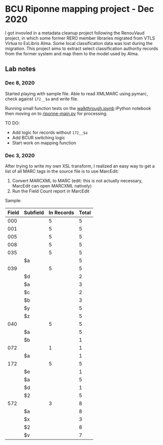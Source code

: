 # BCU Riponne mapping project - Dec 2020

I got invovled in a metadata cleanup project following the RenouVaud project, in which some former RERO member libraries migrated from VTLS Virtua to ExLibris Alma.
Some local classification data was lost during the migration. This project aims to extract select classification authority records from the former system
and map them to the model used by Alma.

## Lab notes

### Dec 8, 2020
Started playing with sample file. Able to read XMLMARC using pymarc, check against `172__$a` and write file.

Running small function tests on the [walkthrough.ipynb](walkthrough.ipynb) iPython notebook then moving on to [riponne-main.py](riponne-main.py) for processing.

TO DO:
* Add logic for records without `172__$a`
* Add BCUR switching logic
* Start work on mapping function

### Dec 3, 2020
After trying to write my own XSL transform, I realized an easy way to get a list of all MARC tags in the source file is to use MarcEdit:
1. Convert MARCXML to MARC (edit: this is not actually necessary, MarcEdit can open MARCXML natively)
2. Run the Field Count report in MarcEdit

Sample:

| Field | Subfield | In Records | Total | 
|-------|----------|------------|-------| 
| 000   |          | 5          | 5     | 
| 001   |          | 5          | 5     | 
| 005   |          | 5          | 5     | 
| 008   |          | 5          | 5     | 
| 035   |          | 5          | 5     | 
|       | $a       |            | 5     | 
| 039   |          | 5          | 5     | 
|       | $d       |            | 2     | 
|       | $a       |            | 3     | 
|       | $c       |            | 2     | 
|       | $b       |            | 3     | 
|       | $y       |            | 5     | 
|       | $z       |            | 5     | 
| 040   |          | 5          | 5     | 
|       | $a       |            | 5     | 
|       | $b       |            | 1     | 
| 072   |          | 1          | 1     | 
|       | $a       |            | 1     | 
| 172   |          | 5          | 5     | 
|       | $e       |            | 1     | 
|       | $a       |            | 5     | 
|       | $d       |            | 1     | 
|       | $2       |            | 5     | 
| 572   |          | 3          | 8     | 
|       | $a       |            | 8     | 
|       | $x       |            | 3     | 
|       | $2       |            | 8     | 
|       | $v       |            | 7     | 

